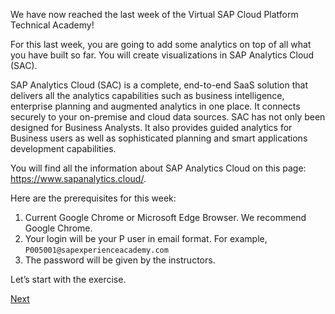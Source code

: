 We have now reached the last week of the Virtual SAP Cloud Platform Technical Academy!

For this last week, you are going to add some analytics on top of all what you have built so far. 
You will create visualizations in SAP Analytics Cloud (SAC).

SAP Analytics Cloud (SAC) is a complete, end-to-end SaaS solution that delivers all the analytics 
capabilities such as business intelligence, enterprise planning and augmented analytics in one place. 
It connects securely to your on-premise and cloud data sources. SAC has not only been designed for Business 
Analysts. It also provides guided analytics for Business users as well as sophisticated planning and smart 
applications development capabilities.

You will find all the information about SAP Analytics Cloud on this page: https://www.sapanalytics.cloud/.

Here are the prerequisites for this week:
1.	Current Google Chrome or Microsoft Edge Browser. We recommend Google Chrome.
2.	Your login will be your P user in email format. For example, ``P005001@sapexperienceacademy.com``
3.	The password will be given by the instructors. 

Let’s start with the exercise.

[Next](scp_sac.md)
